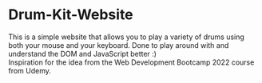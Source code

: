 # Drum-Kit-Website

This is a simple website that allows you to play a variety of drums using both your mouse and your keyboard. Done to play around with and understand the DOM and JavaScript better :)  
Inspiration for the idea from the Web Development Bootcamp 2022 course from Udemy.
